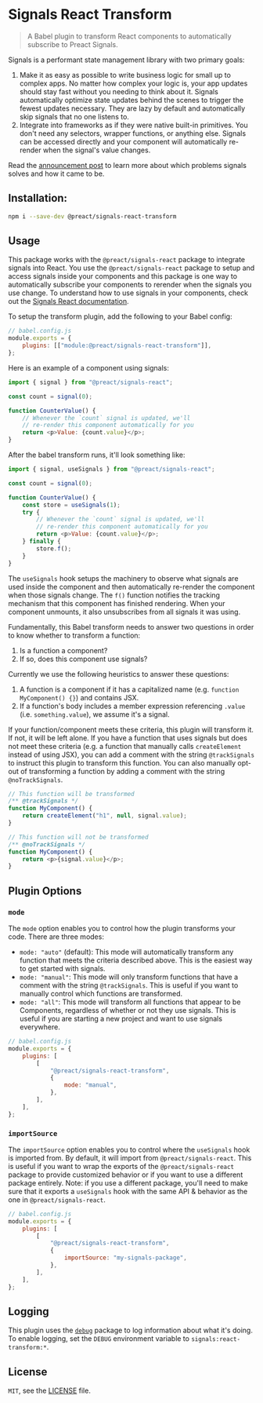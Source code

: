 # Signals React Transform

> A Babel plugin to transform React components to automatically subscribe to Preact Signals.

Signals is a performant state management library with two primary goals:

1. Make it as easy as possible to write business logic for small up to complex apps. No matter how complex your logic is, your app updates should stay fast without you needing to think about it. Signals automatically optimize state updates behind the scenes to trigger the fewest updates necessary. They are lazy by default and automatically skip signals that no one listens to.
2. Integrate into frameworks as if they were native built-in primitives. You don't need any selectors, wrapper functions, or anything else. Signals can be accessed directly and your component will automatically re-render when the signal's value changes.

Read the [announcement post](https://preactjs.com/blog/introducing-signals/) to learn more about which problems signals solves and how it came to be.

## Installation:

```sh
npm i --save-dev @preact/signals-react-transform
```

## Usage

This package works with the `@preact/signals-react` package to integrate signals into React. You use the `@preact/signals-react` package to setup and access signals inside your components and this package is one way to automatically subscribe your components to rerender when the signals you use change. To understand how to use signals in your components, check out the [Signals React documentation](../react/README.md).

To setup the transform plugin, add the following to your Babel config:

```js
// babel.config.js
module.exports = {
	plugins: [["module:@preact/signals-react-transform"]],
};
```

Here is an example of a component using signals:

```js
import { signal } from "@preact/signals-react";

const count = signal(0);

function CounterValue() {
	// Whenever the `count` signal is updated, we'll
	// re-render this component automatically for you
	return <p>Value: {count.value}</p>;
}
```

After the babel transform runs, it'll look something like:

```js
import { signal, useSignals } from "@preact/signals-react";

const count = signal(0);

function CounterValue() {
	const store = useSignals(1);
	try {
		// Whenever the `count` signal is updated, we'll
		// re-render this component automatically for you
		return <p>Value: {count.value}</p>;
	} finally {
		store.f();
	}
}
```

The `useSignals` hook setups the machinery to observe what signals are used inside the component and then automatically re-render the component when those signals change. The `f()` function notifies the tracking mechanism that this component has finished rendering. When your component unmounts, it also unsubscribes from all signals it was using.

Fundamentally, this Babel transform needs to answer two questions in order to know whether to transform a function:

1. Is a function a component?
2. If so, does this component use signals?

Currently we use the following heuristics to answer these questions:

1. A function is a component if it has a capitalized name (e.g. `function MyComponent() {}`) and contains JSX.
2. If a function's body includes a member expression referencing `.value` (i.e. `something.value`), we assume it's a signal.

If your function/component meets these criteria, this plugin will transform it. If not, it will be left alone. If you have a function that uses signals but does not meet these criteria (e.g. a function that manually calls `createElement` instead of using JSX), you can add a comment with the string `@trackSignals` to instruct this plugin to transform this function. You can also manually opt-out of transforming a function by adding a comment with the string `@noTrackSignals`.

```js
// This function will be transformed
/** @trackSignals */
function MyComponent() {
	return createElement("h1", null, signal.value);
}

// This function will not be transformed
/** @noTrackSignals */
function MyComponent() {
	return <p>{signal.value}</p>;
}
```

## Plugin Options

### `mode`

The `mode` option enables you to control how the plugin transforms your code. There are three modes:

- `mode: "auto"` (default): This mode will automatically transform any function that meets the criteria described above. This is the easiest way to get started with signals.
- `mode: "manual"`: This mode will only transform functions that have a comment with the string `@trackSignals`. This is useful if you want to manually control which functions are transformed.
- `mode: "all"`: This mode will transform all functions that appear to be Components, regardless of whether or not they use signals. This is useful if you are starting a new project and want to use signals everywhere.

```js
// babel.config.js
module.exports = {
	plugins: [
		[
			"@preact/signals-react-transform",
			{
				mode: "manual",
			},
		],
	],
};
```

### `importSource`

The `importSource` option enables you to control where the `useSignals` hook is imported from. By default, it will import from `@preact/signals-react`. This is useful if you want to wrap the exports of the `@preact/signals-react` package to provide customized behavior or if you want to use a different package entirely. Note: if you use a different package, you'll need to make sure that it exports a `useSignals` hook with the same API & behavior as the one in `@preact/signals-react`.

```js
// babel.config.js
module.exports = {
	plugins: [
		[
			"@preact/signals-react-transform",
			{
				importSource: "my-signals-package",
			},
		],
	],
};
```

## Logging

This plugin uses the [`debug`](https://www.npmjs.com/package/debug) package to log information about what it's doing. To enable logging, set the `DEBUG` environment variable to `signals:react-transform:*`.

## License

`MIT`, see the [LICENSE](../../LICENSE) file.
